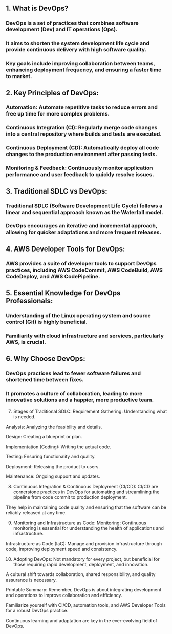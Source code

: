 ## 1. What is DevOps?

### DevOps is a set of practices that combines software development (Dev) and IT operations (Ops). 
### It aims to shorten the system development life cycle and provide continuous delivery with high software quality.
### Key goals include improving collaboration between teams, enhancing deployment frequency, and ensuring a faster time to market.



## 2. Key Principles of DevOps:
### Automation: Automate repetitive tasks to reduce errors and free up time for more complex problems.
### Continuous Integration (CI): Regularly merge code changes into a central repository where builds and tests are executed.
### Continuous Deployment (CD): Automatically deploy all code changes to the production environment after passing tests.
### Monitoring & Feedback: Continuously monitor application performance and user feedback to quickly resolve issues.



## 3. Traditional SDLC vs DevOps:
### Traditional SDLC (Software Development Life Cycle) follows a linear and sequential approach known as the Waterfall model.
### DevOps encourages an iterative and incremental approach, allowing for quicker adaptations and more frequent releases.

## 4. AWS Developer Tools for DevOps:

### AWS provides a suite of developer tools to support DevOps practices, including AWS CodeCommit, AWS CodeBuild, AWS CodeDeploy, and AWS CodePipeline.

## 5. Essential Knowledge for DevOps Professionals:
### Understanding of the Linux operating system and source control (Git) is highly beneficial.
###  Familiarity with cloud infrastructure and services, particularly AWS, is crucial.

## 6. Why Choose DevOps:
### DevOps practices lead to fewer software failures and shortened time between fixes.
### It promotes a culture of collaboration, leading to more innovative solutions and a happier, more productive team.



7. Stages of Traditional SDLC:
Requirement Gathering: Understanding what is needed.

Analysis: Analyzing the feasibility and details.

Design: Creating a blueprint or plan.

Implementation (Coding): Writing the actual code.

Testing: Ensuring functionality and quality.

Deployment: Releasing the product to users.

Maintenance: Ongoing support and updates.



8. Continuous Integration & Continuous Deployment (CI/CD):
CI/CD are cornerstone practices in DevOps for automating and streamlining the pipeline from code commit to production deployment.

They help in maintaining code quality and ensuring that the software can be reliably released at any time.



9. Monitoring and Infrastructure as Code:
Monitoring: Continuous monitoring is essential for understanding the health of applications and infrastructure.

Infrastructure as Code (IaC): Manage and provision infrastructure through code, improving deployment speed and consistency.



10. Adopting DevOps:
Not mandatory for every project, but beneficial for those requiring rapid development, deployment, and innovation.

A cultural shift towards collaboration, shared responsibility, and quality assurance is necessary.



Printable Summary:
Remember, DevOps is about integrating development and operations to improve collaboration and efficiency.

Familiarize yourself with CI/CD, automation tools, and AWS Developer Tools for a robust DevOps practice.

Continuous learning and adaptation are key in the ever-evolving field of DevOps.

